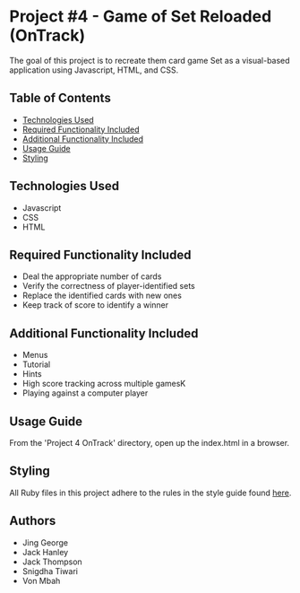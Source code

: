 # Project #4 - Game of Set Reloaded (OnTrack)
The goal of this project is to recreate them card game Set as a visual-based application using Javascript, HTML, and CSS.

## Table of Contents
* [Technologies Used](#technologies-used)
* [Required Functionality Included](#required-functionality)
* [Additional Functionality Included](#additional-functionality)
* [Usage Guide](#usage-guide)
* [Styling](#styling)

## Technologies Used
* Javascript
* CSS
* HTML

## Required Functionality Included
- Deal the appropriate number of cards
- Verify the correctness of player-identified sets
- Replace the identified cards with new ones
- Keep track of score to identify a winner

## Additional Functionality Included
- Menus
- Tutorial
- Hints
- High score tracking across multiple gamesK
- Playing against a computer player 

## Usage Guide
From the 'Project 4 OnTrack' directory, open up the index.html in a browser.

## Styling
All Ruby files in this project adhere to the rules in the style guide found [here](https://github.com/airbnb/ruby).


## Authors
- Jing George
- Jack Hanley
- Jack Thompson
- Snigdha Tiwari
- Von Mbah